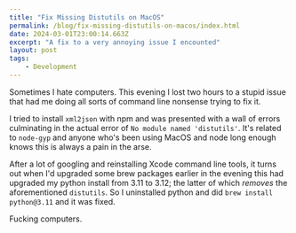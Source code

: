 ```yaml
---
title: "Fix Missing Distutils on MacOS"
permalink: /blog/fix-missing-distutils-on-macos/index.html
date: 2024-03-01T23:00:14.663Z
excerpt: "A fix to a very annoying issue I encounted"
layout: post
tags:
    - Development
---
```


Sometimes I hate computers. This evening I lost two hours to a stupid issue that had me doing all sorts of command line nonsense trying to fix it.

I tried to install `xml2json` with npm and was presented with a wall of errors culminating in the actual error of `No module named 'distutils'`. It's related to `node-gyp` and anyone who's been using MacOS and node long enough knows this is always a pain in the arse.

After a lot of googling and reinstalling Xcode command line tools, it turns out when I'd upgraded some brew packages earlier in the evening this had upgraded my python install from 3.11 to 3.12; the latter of which _removes_ the aforementioned `distutils`. So I uninstalled python and did `brew install python@3.11` and it was fixed.

Fucking computers.